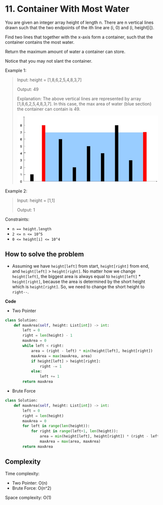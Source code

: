 # 11. Container With Most Water
<Badge type="warning" text="Medium" />[<Badge type="info" text="LeetCode" />](https://leetcode.com/problems/container-with-most-water/ "Let's go to leetcode")

You are given an integer array height of length n. There are n vertical lines drawn such that the two endpoints of the ith line are (i, 0) and (i, height[i]).

Find two lines that together with the x-axis form a container, such that the container contains the most water.

Return the maximum amount of water a container can store.

Notice that you may not slant the container.

Example 1:
> Input: height = [1,8,6,2,5,4,8,3,7]
>
> Output: 49
>
> Explanation: The above vertical lines are represented by array [1,8,6,2,5,4,8,3,7]. In this case, the max area of water (blue section) the container can contain is 49.
>
> ![11. Container With Most Water](../images/11.jpg)

Example 2:
> Input: height = [1,1]
>
> Output: 1

Constraints:
- `n == height.length`
- `2 <= n <= 10^5`
- `0 <= height[i] <= 10^4`

## How to solve the problem

- Assuming we have `height[left]` from start, `height[right]` from end, and `height[left]` > `height[right]`. No matter how we change `height[left]`, the biggest area is always equal to `height[left]` * `height[right]`, because the area is determined by the short height which is `height[right]`. So, we need to change the short height to `right--`.

**Code**

- Two Pointer

```Python
class Solution:
    def maxArea(self, height: List[int]) -> int:
        left = 0
        right = len(height) - 1
        maxArea = 0
        while left < right:
            area = (right - left) * min(height[left], height[right])
            maxArea = max(maxArea, area)
            if height[left] > height[right]:
                right -= 1
            else:
                left += 1
        return maxArea
```

- Brute Force

```Python
class Solution:
    def maxArea(self, height: List[int]) -> int:
        left = 0
        right = len(height)
        maxArea = 0
        for left in range(len(height)):
            for right in range(left+1, len(height)):
                area = min(height[left], height[right]) * (right - left)
                maxArea = max(area, maxArea)
        return maxArea
```

## Complexity

Time complexity: 

- Two Pointer: O(n)
- Brute Force: O(n^2)

Space complexity: O(1)
